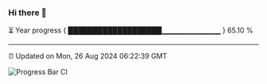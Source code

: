 ### Hi there 👋

⏳ Year progress { ███████████████████▁▁▁▁▁▁▁▁▁▁▁ } 65.10 %

---

⏰ Updated on Mon, 26 Aug 2024 06:22:39 GMT

![Progress Bar CI](https://github.com/liununu/liununu/workflows/Progress%20Bar%20CI/badge.svg)
